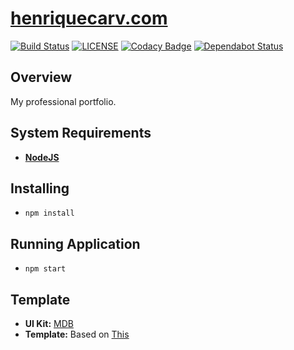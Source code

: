 # [henriquecarv.com](https://henriquecarv.com "Henrique's Portfolio")

[![Build Status](https://dev.azure.com/henriquecarvgit/henriquecarvgit/_apis/build/status/henriquecarv.henriquecarv.github.io?branchName=master)](https://dev.azure.com/henriquecarvgit/henriquecarvgit/_build/latest?definitionId=2)
[![LICENSE](https://img.shields.io/github/license/henriquecarv/henriquecarv.github.io.svg)](./LICENSE)
[![Codacy Badge](https://api.codacy.com/project/badge/Grade/f4fc1b0beed6463486f642f6cad114e0)](https://www.codacy.com/app/henriquecarv/henriquecarv.github.io?utm_source=github.com&amp;utm_medium=referral&amp;utm_content=henriquecarv/henriquecarv.github.io&amp;utm_campaign=Badge_Grade)
[![Dependabot Status](https://api.dependabot.com/badges/status?host=github&repo=henriquecarv/henriquecarv.github.io)](https://dependabot.com)  

## Overview

My professional portfolio.

## System Requirements

* **[NodeJS](https://nodejs.org/en/)**

## Installing

* ```npm install```

## Running Application

* ```npm start```

## Template

* **UI Kit:** [MDB](http://mdbootstrap.com/ "Material Design for Bootstrap")
* **Template:** Based on [This](http://mdbootstrap.com/freebies/full-background-image-template/)
